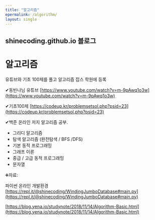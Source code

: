 ```yaml
---
title: "알고리즘"
epermalink: /algorithm/
layout: single
---
```


## shinecoding.github.io 블로그

# 알고리즘

유튜브와 기초 100제를 풀고 알고리즘 잡스 학원에 등록

✔동빈나님 유튜브 [https://www.youtube.com/watch?v=m-9pAwq1o3w](https://www.youtube.com/watch?v=m-9pAwq1o3w)

✔기초100제 [https://codeup.kr/problemsetsol.php?psid=23](https://codeup.kr/problemsetsol.php?psid=23)

✔백준 온라인 저지 알고리즘 공부.
- 그리디 알고리즘
- 탐색 알고리즘 (완전탐색 / BFS /DFS)
- 기본 동적 프로그래밍
- 그래프 이론
- 중급 / 고급 동적 프로그래밍
- 문자열

➕자료:

파이썬 온라인 개발환경 [https://repl.it/@shinecoding/WindingJumboDatabase#main.py](https://repl.it/@shinecoding/WindingJumboDatabase#main.py)

[https://blog.yena.io/studynote/2018/11/14/Algorithm-Basic.html](https://blog.yena.io/studynote/2018/11/14/Algorithm-Basic.html)
